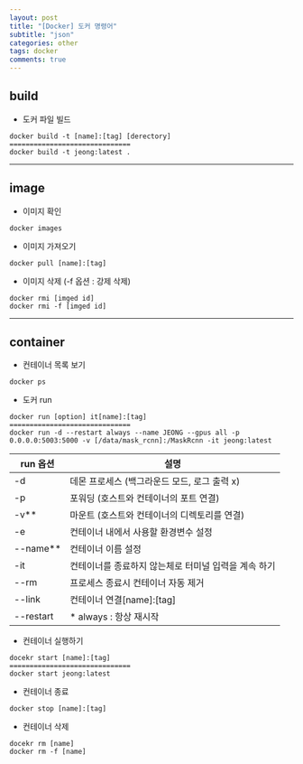 ```yaml
---
layout: post
title: "[Docker] 도커 명령어"
subtitle: "json"
categories: other
tags: docker
comments: true
---
```


## build

* 도커 파일 빌드
```
docker build -t [name]:[tag] [derectory]
==============================
docker build -t jeong:latest .
```

<hr>

## image

* 이미지 확인
```
docker images
```

* 이미지 가져오기
```
docker pull [name]:[tag]
```

* 이미지 삭제 (-f 옵션 : 강제 삭제)
```
docker rmi [imged id]
docker rmi -f [imged id]
```

<hr>

## container

* 컨테이너 목록 보기
```
docker ps
```

* 도커 run
```
docker run [option] it[name]:[tag]
==============================
docker run -d --restart always --name JEONG --gpus all -p 0.0.0.0:5003:5000 -v [/data/mask_rcnn]:/MaskRcnn -it jeong:latest
```

|run 옵션|설명|
|---|---|
|-d|데몬 프로세스 (백그라운드 모드, 로그 출력 x)
|-p|포워딩 (호스트와 컨테이너의 포트 연결)|
|-v**|마운트 (호스트와 컨테이너의 디렉토리를 연결)
|-e|컨테이너 내에서 사용할 환경변수 설정|
|--name**|컨테이너 이름 설정|
|-it|컨테이너를 종료하지 않는체로 터미널 입력을 계속 하기|
|--rm|프로세스 종료시 컨테이너 자동 제거|
|--link|컨테이너 연결[name]:[tag]
|--restart|* always : 항상 재시작|


* 컨테이너 실행하기
```
docekr start [name]:[tag]
==============================
docker start jeong:latest
```

* 컨테이너 종료
```
docker stop [name]:[tag]
```

* 컨테이너 삭제
```
docekr rm [name]
docker rm -f [name]
```